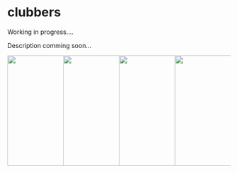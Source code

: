 # clubbers

Working in progress....

Description comming soon...

<img src="https://firebasestorage.googleapis.com/v0/b/weddy-app-1.appspot.com/o/Screenshot%202021-01-19%20at%2014.32.49.png?alt=media&token=e0f24f0d-d074-4701-80e5-e36a8dc70570" width="250px" style="float:left; max-width: 25%;"/>

<img src="https://firebasestorage.googleapis.com/v0/b/weddy-app-1.appspot.com/o/Screenshot%202021-01-19%20at%2014.32.57.png?alt=media&token=463c3085-a599-49f4-a8e7-4311f709ea17"  width="250px" style="float:left; max-width: 25%;"/>

<img src="https://firebasestorage.googleapis.com/v0/b/weddy-app-1.appspot.com/o/Screenshot%202021-01-19%20at%2014.33.05.png?alt=media&token=681b693e-5f46-437f-ac1f-6954bd03030b"  width="250px" style="float:left; max-width: 25%;"/>

<img src="https://firebasestorage.googleapis.com/v0/b/weddy-app-1.appspot.com/o/Screenshot%202021-01-19%20at%2014.33.15.png?alt=media&token=a9997a3c-5b4c-4685-b847-22c50acccd6c"  width="250px" style="float:left; max-width: 25%;"/>
